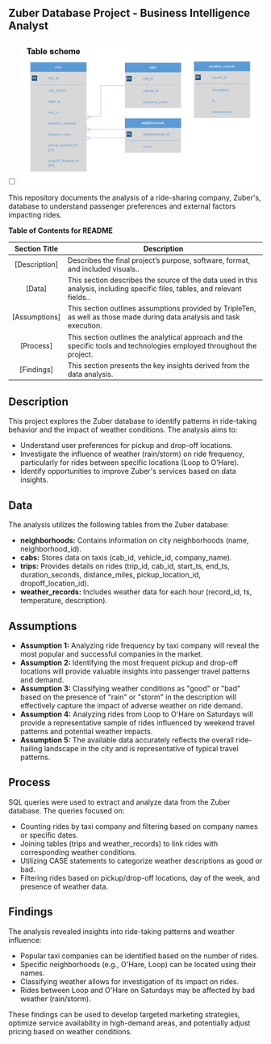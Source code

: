 ## Zuber Database Project - Business Intelligence Analyst

- [ ] ![image alt](https://github.com/Kin175/Data-Projects-TripleTen/blob/1b3413d71f85da790dc93987f629652d4983aaa7/.images/Project%20Two%20The%20Zuber%20Database%20Table%20Scheme%20Screenshot.png)

This repository documents the analysis of a ride-sharing company, Zuber's, database to understand passenger preferences and external factors impacting rides.

**Table of Contents for README**

| Section Title | Description |
| :-----------: | ----------- |
| [Description] | Describes the final project’s purpose, software, format, and included visuals.. |
| [Data] |  This section describes the source of the data used in this analysis, including specific files, tables, and relevant fields.. |
| [Assumptions] | This section outlines assumptions provided by TripleTen, as well as those made during data analysis and task execution. |
| [Process] |  This section outlines the analytical approach and the specific tools and technologies employed throughout the project. |
| [Findings] | This section presents the key insights derived from the data analysis. |

## Description

This project explores the Zuber database to identify patterns in ride-taking behavior and the impact of weather conditions. The analysis aims to:

* Understand user preferences for pickup and drop-off locations.
* Investigate the influence of weather (rain/storm) on ride frequency, particularly for rides between specific locations (Loop to O'Hare).
* Identify opportunities to improve Zuber's services based on data insights.

## Data

The analysis utilizes the following tables from the Zuber database:

* **neighborhoods:** Contains information on city neighborhoods (name, neighborhood_id).
* **cabs:** Stores data on taxis (cab_id, vehicle_id, company_name).
* **trips:** Provides details on rides (trip_id, cab_id, start_ts, end_ts, duration_seconds, distance_miles, pickup_location_id, dropoff_location_id).
* **weather_records:** Includes weather data for each hour (record_id, ts, temperature, description).

## Assumptions

* **Assumption 1:** Analyzing ride frequency by taxi company will reveal the most popular and successful companies in the market.
* **Assumption 2:** Identifying the most frequent pickup and drop-off locations will provide valuable insights into passenger travel patterns and demand.
* **Assumption 3:** Classifying weather conditions as "good" or "bad" based on the presence of "rain" or "storm" in the description will effectively capture the impact of adverse weather on ride demand.
* **Assumption 4:** Analyzing rides from Loop to O'Hare on Saturdays will provide a representative sample of rides influenced by weekend travel patterns and potential weather impacts.
* **Assumption 5:** The available data accurately reflects the overall ride-hailing landscape in the city and is representative of typical travel patterns.

## Process

SQL queries were used to extract and analyze data from the Zuber database. The queries focused on:

* Counting rides by taxi company and filtering based on company names or specific dates.
* Joining tables (trips and weather_records) to link rides with corresponding weather conditions.
* Utilizing CASE statements to categorize weather descriptions as good or bad.
* Filtering rides based on pickup/drop-off locations, day of the week, and presence of weather data.

## Findings

The analysis revealed insights into ride-taking patterns and weather influence:

* Popular taxi companies can be identified based on the number of rides.
* Specific neighborhoods (e.g., O'Hare, Loop) can be located using their names.
* Classifying weather allows for investigation of its impact on rides.
* Rides between Loop and O'Hare on Saturdays may be affected by bad weather (rain/storm).

These findings can be used to develop targeted marketing strategies, optimize service availability in high-demand areas, and potentially adjust pricing based on weather conditions.

